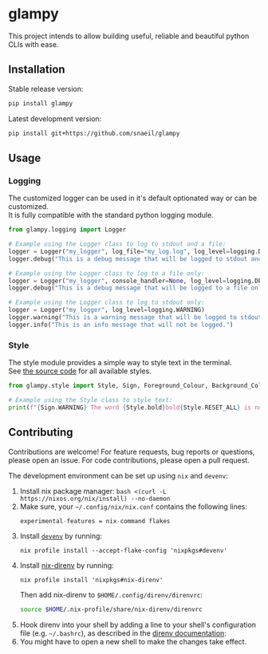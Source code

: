 # glampy

This project intends to allow building useful, reliable and beautiful python CLIs with ease.

## Installation

Stable release version:

```bash
pip install glampy
```

Latest development version:

```bash
pip install git+https://github.com/snaeil/glampy
```

## Usage

### Logging

The customized logger can be used in it's default optionated way or can be customized.  
It is fully compatible with the standard python logging module.

```python
from glampy.logging import Logger

# Example using the Logger class to log to stdout and a file:
logger = Logger("my_logger", log_file="my_log.log", log_level=logging.DEBUG)
logger.debug("This is a debug message that will be logged to stdout and the file.")

# Example using the Logger class to log to a file only:
logger = Logger("my_logger", console_handler=None, log_level=logging.DEBUG)
logger.debug("This is a debug message that will be logged to a file only.")

# Example using the Logger class to log to stdout only:
logger = Logger("my_logger", log_level=logging.WARNING)
logger.warning("This is a warning message that will be logged to stdout only.")
logger.info("This is an info message that will not be logged.")
```

### Style

The style module provides a simple way to style text in the terminal.  
See [the source code](https://github.com/snaeil/glampy/blob/main/glampy/style.py) for all available styles.

```python
from glampy.style import Style, Sign, Foreground_Colour, Background_Colour

# Example using the Style class to style text:
print(f"{Sign.WARNING} The word {Style.bold}bold{Style.RESET_ALL} is not {style.italic}italic{Style.RESET_ALL}.")
```

## Contributing

Contributions are welcome!
For feature requests, bug reports or questions, please open an issue.
For code contributions, please open a pull request.

The development environment can be set up using `nix` and `devenv`:

1. Install nix package manager: `bash <(curl -L https://nixos.org/nix/install) --no-daemon`
2. Make sure, your `~/.config/nix/nix.conf` contains the following lines:
   ```nix
   experimental-features = nix-command flakes
   ```
3. Install [`devenv`](https://devenv.sh) by running:
   ```shell
   nix profile install --accept-flake-config 'nixpkgs#devenv'
   ```
4. Install [nix-direnv](https://github.com/nix-community/nix-direnv) by running:
   ```shell
   nix profile install 'nixpkgs#nix-direnv'
   ```
   Then add nix-direnv to `$HOME/.config/direnv/direnvrc`:
   ```bash
   source $HOME/.nix-profile/share/nix-direnv/direnvrc
   ```
5. Hook direnv into your shell by adding a line to your shell's configuration file (e.g. `~/.bashrc`),
   as described in the [direnv documentation](https://direnv.net/docs/hook.html):
6. You might have to open a new shell to make the changes take effect.
